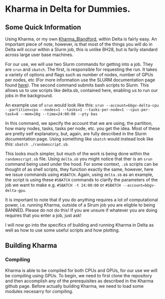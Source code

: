 # Kharma in Delta for Dummies.
## Some Quick Information

Using Kharma, or my own [Kharma_Blandford](https://github.com/MichaelC3/kharma_Blandford), within Delta is fairly easy. An important piece of note, however, is that most of the things you will do in Delta will occur within a Slurm job, this is unlike BH28, but is farily standard across large user base machines. 

For our use, we will use two Slurm commands for getting into a job. They are `srun` and `sbatch`. The first, is responsible for requesting the run. It takes a variety of options and flags such as number of nodes, number of GPUs per nodes, etc (For more information use the SLURM documentation page found [here](https://slurm.schedmd.com/srun.html)). The second command submits bash scripts to Slurm. This allows us to use scripts like delta.sb, contained here, enabling us to run our jobs in the background. 

An example use of `srun` would look like this: `srun --account=bbgv-delta-cpu --partition=cpu --nodes=1 --tasks=1 --tasks-per-node=1 --cpus-per-task=8 --mem=16g --time=24:00:00 --pty bas`

In this command, we specify the account that we are using, the partition, how many nodes, tasks, tasks per node, etc. you get the idea. Most of these are pretty self explanatory, but, again, are fully described in the Slurm documentation page. Using something like `sbatch` would instead look like this: `sbatch ./randomscript.sb`. 

This looks much simpler, but much of the work is being done within the `randomscript.sb` file. Using `delta.sb` you might notice that ther is an `srun` command being used under the hood. For some context, `.sb` scripts can be thought of as shell scripts, they function exactly the same, however, here we issue commands using `#SBATCH`. Again, using `delta.sb` as an example, the script is using these `#SBATCH` commands to clarify the parameters of the job we want to make e.g. `#SBATCH -t 24:00:00` or `#SBATCH --account=bbgv-delta-gpu`. 

It is important to note that if you do anything requires a lot of computational power, i.e. running Kharma, outside of a Slrum job you are eligble to being BANNED. Please do not do this! If you are unsure if whatever you are doing requires that you enter a job, just ask!

I will now go into the specifics of building and running Kharma in Delta as well as how to use some useful scripts and how plotting.

## Building Kharma

### Compiling

Kharma is able to be compiled for both CPUs and GPUs, for our use we will be compiling using GPUs. To begin, we need to first clone the repository and then accomplish any of the prerequisites as described in the Kharma github page. Before actually building Kharma, we need to load some modules necesarry for compiling. 

